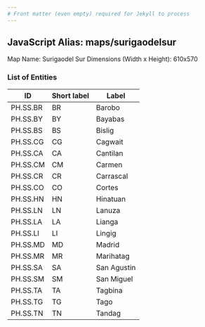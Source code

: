 ```yaml
---
# Front matter (even empty) required for Jekyll to process
---
```


## JavaScript Alias: maps/surigaodelsur

Map Name: Surigaodel Sur
Dimensions (Width x Height): 610x570





### List of Entities

ID | Short label | Label
---|---|---|
PH.SS.BR | BR | Barobo
PH.SS.BY | BY | Bayabas
PH.SS.BS | BS | Bislig
PH.SS.CG | CG | Cagwait
PH.SS.CA | CA | Cantilan
PH.SS.CM | CM | Carmen
PH.SS.CR | CR | Carrascal
PH.SS.CO | CO | Cortes
PH.SS.HN | HN | Hinatuan
PH.SS.LN | LN | Lanuza
PH.SS.LA | LA | Lianga
PH.SS.LI | LI | Lingig
PH.SS.MD | MD | Madrid
PH.SS.MR | MR | Marihatag
PH.SS.SA | SA | San Agustin
PH.SS.SM | SM | San Miguel
PH.SS.TA | TA | Tagbina
PH.SS.TG | TG | Tago
PH.SS.TN | TN | Tandag